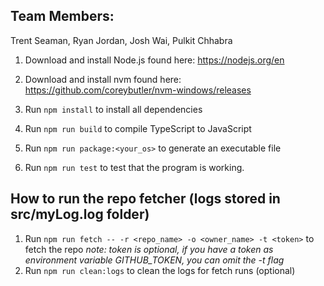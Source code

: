 ## Team Members:

Trent Seaman, Ryan Jordan, Josh Wai, Pulkit Chhabra

1. Download and install Node.js found here: https://nodejs.org/en
2. Download and install nvm found here: https://github.com/coreybutler/nvm-windows/releases

3. Run `npm install` to install all dependencies
4. Run `npm run build` to compile TypeScript to JavaScript
5. Run `npm run package:<your_os>` to generate an executable file
6. Run `npm run test` to test that the program is working.


## How to run the repo fetcher (logs stored in src/myLog.log folder)
1. Run `npm run fetch -- -r <repo_name> -o <owner_name> -t <token>` to fetch the repo
*note: token is optional, if you have a token as environment variable GITHUB_TOKEN, you can omit the -t flag*
2. Run `npm run clean:logs` to clean the logs for fetch runs (optional) 

